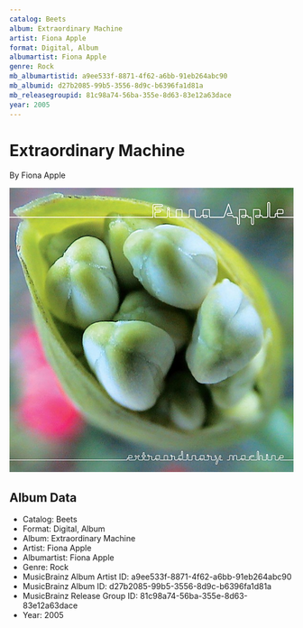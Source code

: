 ```yaml
---
catalog: Beets
album: Extraordinary Machine
artist: Fiona Apple
format: Digital, Album
albumartist: Fiona Apple
genre: Rock
mb_albumartistid: a9ee533f-8871-4f62-a6bb-91eb264abc90
mb_albumid: d27b2085-99b5-3556-8d9c-b6396fa1d81a
mb_releasegroupid: 81c98a74-56ba-355e-8d63-83e12a63dace
year: 2005
---
```


# Extraordinary Machine

By Fiona Apple

![](../../assets/beetscovers/Fiona_Apple-Extraordinary_Machine.jpg)

## Album Data

- Catalog: Beets
- Format: Digital, Album
- Album: Extraordinary Machine
- Artist: Fiona Apple
- Albumartist: Fiona Apple
- Genre: Rock
- MusicBrainz Album Artist ID: a9ee533f-8871-4f62-a6bb-91eb264abc90
- MusicBrainz Album ID: d27b2085-99b5-3556-8d9c-b6396fa1d81a
- MusicBrainz Release Group ID: 81c98a74-56ba-355e-8d63-83e12a63dace
- Year: 2005

